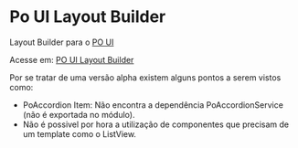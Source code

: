 # Po UI Layout Builder

Layout Builder para o [PO UI](https://po-ui.io/)


Acesse em: [PO UI Layout Builder](https://leonardosimoura.github.io/po-ui-layout-builder/)

Por se tratar de uma versão alpha existem alguns pontos a serem vistos como:

- PoAccordion Item: Não encontra a dependência PoAccordionService (não é exportada no módulo).
- Não é possivel por hora a utilização de componentes que precisam de um template como o ListView.

